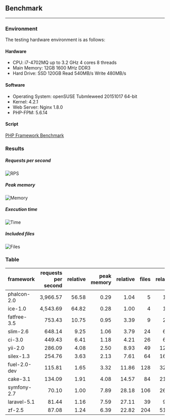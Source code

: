 ## Benchmark
***
### Environment
The testing hardware environment is as follows:

#### Hardware
* CPU: i7-4702MQ up to 3.2 GHz 4 cores 8 threads
* Main Memory: 12GB 1600 MHz DDR3
* Hard Drive: SSD 120GB Read 540MB/s Write 480MB/s

#### Software
* Operating System: openSUSE Tubmleweed 20151017 64-bit
* Kernel: 4.2.1
* Web Server: Nginx 1.8.0
* PHP-FPM: 5.6.14

#### Script
[PHP Framework Benchmark](https://github.com/kenjis/php-framework-benchmark)

### Results
##### Requests per second

![RPS](/img/doc/benchmark.jpg)

##### Peak memory

![Memory](/img/doc/benchmark2.jpg)

##### Execution time

![Time](/img/doc/benchmark3.jpg)

##### Included files

![Files](/img/doc/benchmark4.jpg)

### Table
|framework          |requests per second|relative|peak memory|relative|files|relative|
|-------------------|------------------:|-------:|----------:|-------:|----:|-------:|
|phalcon-2.0        |           3,966.57|   56.58|       0.29|    1.04|    5|    1.25|
|ice-1.0            |           4,543.69|   64.82|       0.28|    1.00|    4|    1.00|
|fatfree-3.5        |             753.43|   10.75|       0.95|    3.39|    9|    2.25|
|slim-2.6           |             648.14|    9.25|       1.06|    3.79|   24|    6.00|
|ci-3.0             |             449.43|    6.41|       1.18|    4.21|   26|    6.50|
|yii-2.0            |             286.09|    4.08|       2.50|    8.93|   49|   12.25|
|silex-1.3          |             254.76|    3.63|       2.13|    7.61|   64|   16.00|
|fuel-2.0-dev       |             115.81|    1.65|       3.32|   11.86|  128|   32.00|
|cake-3.1           |             134.09|    1.91|       4.08|   14.57|   84|   21.00|
|symfony-2.7        |              70.10|    1.00|       7.89|   28.18|  106|   26.50|
|laravel-5.1        |              81.44|    1.16|       7.59|   27.11|   39|    9.75|
|zf-2.5             |              87.08|    1.24|       6.39|   22.82|  204|   51.00|